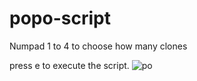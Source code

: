 # popo-script
Numpad 1 to 4 to choose how many clones

press e to execute the script.
![po](https://github.com/darkforce95/popo-script/blob/master/Capture.PNG)
